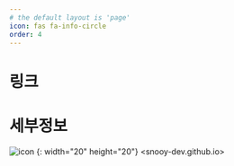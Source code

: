 ```yaml
---
# the default layout is 'page'
icon: fas fa-info-circle
order: 4
---
```


# 링크

# 세부정보

![icon](https://onedrive.live.com/embed?resid=347DE245E9DCD0E0%21159&authkey=%21AJ1u7_YJwgenqwE)
{: width="20" height="20"}
<snooy-dev.github.io>
